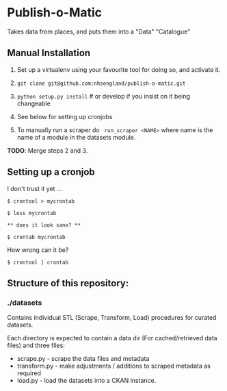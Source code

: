 # Publish-o-Matic

Takes data from places, and puts them into a "Data" "Catalogue"

## Manual Installation

1. Set up a virtualenv using your favourite tool for doing so, and activate it.

2. ```git clone git@github.com:nhsengland/publish-o-matic.git```

3. ```python setup.py install``` # or develop if you insist on it being changeable

4. See below for setting up cronjobs

5. To manually run a scraper do ``` run_scraper <NAME>``` where name is the name of a module in the datasets module.


**TODO**: Merge steps 2 and 3.




## Setting up a cronjob

I don't trust it yet ...

```
$ crontool > mycrontab 

$ less mycrontab 

** does it look sane? ** 

$ crontab mycrontab 

```

How wrong can it be?

```
$ crontool | crontab
```


## Structure of this repository:

### ./datasets

Contains individual STL (Scrape, Transform, Load) procedures for curated datasets.

Each directory is expected to contain a data dir (For cached/retrieved data files) and three files:

* scrape.py - scrape the data files and metadata
* transform.py - make adjustments / additions to scraped metadata as required
* load.py - load the datasets into a CKAN instance.



